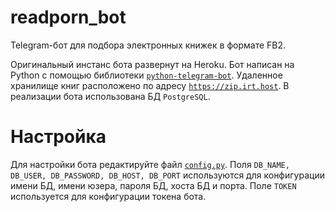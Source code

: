 # readporn_bot
Telegram-бот для подбора электронных книжек в формате FB2.

Оригинальный инстанс бота развернут на Heroku. Бот написан на Python с помощью библиотеки [`python-telegram-bot`](https://python-telegram-bot.readthedocs.io/en/stable/index.html).
Удаленное хранилище книг расположено по адресу [`https://zip.irt.host`](https://zip.irt.host). В реализации бота использована БД `PostgreSQL`.

# Настройка
Для настройки бота редактируйте файл [`config.py`](./config.py). Поля `DB_NAME, DB_USER, DB_PASSWORD, DB_HOST, DB_PORT` используются для
конфигурации имени БД, имени юзера, пароля БД, хоста БД и порта. Поле `TOKEN` используется для конфигурации токена бота.